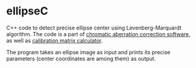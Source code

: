 # ellipseC
C++ code to detect precise ellipse center using Levenberg-Marquardt algorithm. The code is a part of [chromatic aberration correction software](https://github.com/vicrucann/corrCA-prototype), as well as [calibration matrix calculator](https://github.com/vicrucann/Kmat-virtual).

The program takes an ellipse image as input and prints its precise parameters (center coordinates are among them) as output. 
